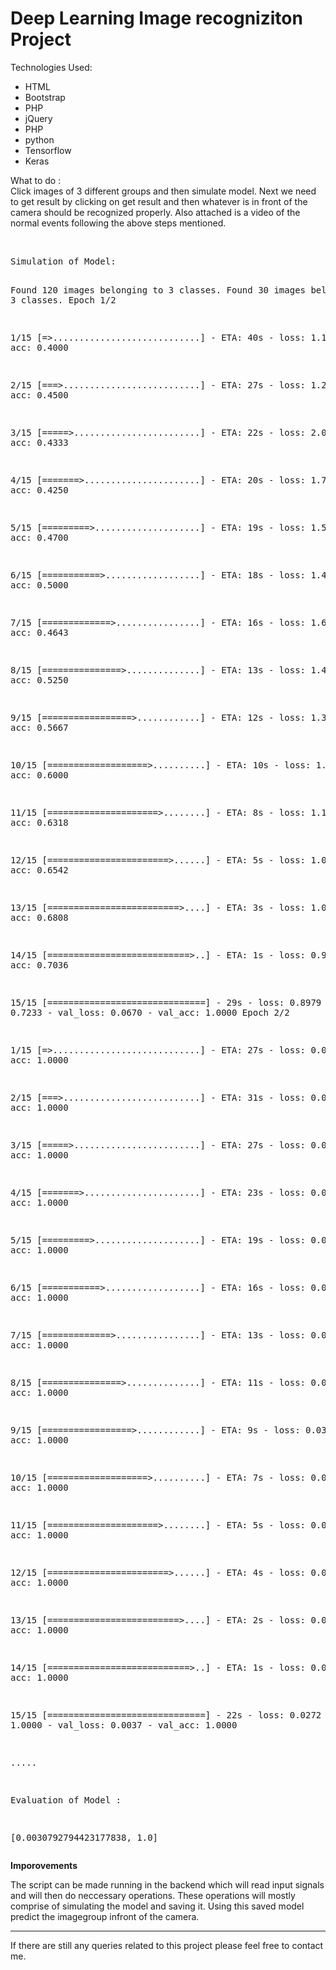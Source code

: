 <h1>Deep Learning Image recogniziton Project</h1>

Technologies Used:
<ul>
  <li>
  HTML
  </li>
  <li>
  Bootstrap
  </li>
  <li>
  PHP
  </li>
  <li>
  jQuery
  </li>
  <li>
  PHP
  </li>
  <li>
  python
  </li>
  <li>
  Tensorflow
  </li>
  <li>
  Keras
  </li>

</ul>


What to do :
<br>
Click images of 3 different groups and then simulate model. Next we need to get result by clicking on get result and then whatever is in front of the camera should be recognized properly.
Also attached is a video of the normal events following the above steps mentioned.

<br>
<pre>
Simulation of Model: 

Found 120 images belonging to 3 classes.
Found 30 images belonging to 3 classes.
Epoch 1/2

 1/15 [=>............................] - ETA: 40s - loss: 1.1104 - acc: 0.4000

 2/15 [===>..........................] - ETA: 27s - loss: 1.2210 - acc: 0.4500

 3/15 [=====>........................] - ETA: 22s - loss: 2.0328 - acc: 0.4333

 4/15 [=======>......................] - ETA: 20s - loss: 1.7875 - acc: 0.4250

 5/15 [=========>....................] - ETA: 19s - loss: 1.5597 - acc: 0.4700

 6/15 [===========>..................] - ETA: 18s - loss: 1.4218 - acc: 0.5000

 7/15 [=============>................] - ETA: 16s - loss: 1.6278 - acc: 0.4643

 8/15 [===============>..............] - ETA: 13s - loss: 1.4966 - acc: 0.5250

 9/15 [=================>............] - ETA: 12s - loss: 1.3725 - acc: 0.5667

10/15 [===================>..........] - ETA: 10s - loss: 1.2600 - acc: 0.6000

11/15 [=====================>........] - ETA: 8s - loss: 1.1678 - acc: 0.6318 

12/15 [=======================>......] - ETA: 5s - loss: 1.0867 - acc: 0.6542

13/15 [=========================>....] - ETA: 3s - loss: 1.0215 - acc: 0.6808

14/15 [===========================>..] - ETA: 1s - loss: 0.9566 - acc: 0.7036

15/15 [==============================] - 29s - loss: 0.8979 - acc: 0.7233 - val_loss: 0.0670 - val_acc: 1.0000
Epoch 2/2

 1/15 [=>............................] - ETA: 27s - loss: 0.0890 - acc: 1.0000

 2/15 [===>..........................] - ETA: 31s - loss: 0.0737 - acc: 1.0000

 3/15 [=====>........................] - ETA: 27s - loss: 0.0617 - acc: 1.0000

 4/15 [=======>......................] - ETA: 23s - loss: 0.0550 - acc: 1.0000

 5/15 [=========>....................] - ETA: 19s - loss: 0.0503 - acc: 1.0000

 6/15 [===========>..................] - ETA: 16s - loss: 0.0474 - acc: 1.0000

 7/15 [=============>................] - ETA: 13s - loss: 0.0441 - acc: 1.0000

 8/15 [===============>..............] - ETA: 11s - loss: 0.0401 - acc: 1.0000

 9/15 [=================>............] - ETA: 9s - loss: 0.0370 - acc: 1.0000 

10/15 [===================>..........] - ETA: 7s - loss: 0.0366 - acc: 1.0000

11/15 [=====================>........] - ETA: 5s - loss: 0.0353 - acc: 1.0000

12/15 [=======================>......] - ETA: 4s - loss: 0.0326 - acc: 1.0000

13/15 [=========================>....] - ETA: 2s - loss: 0.0303 - acc: 1.0000

14/15 [===========================>..] - ETA: 1s - loss: 0.0288 - acc: 1.0000

15/15 [==============================] - 22s - loss: 0.0272 - acc: 1.0000 - val_loss: 0.0037 - val_acc: 1.0000

.....

Evaluation of Model :

[0.0030792794423177838, 1.0]
</pre>

<b>Imporovements</b>

<p>
The script can be made running in the backend which will read input signals and will then do neccessary operations. These operations will mostly comprise of simulating the model and saving it. Using this saved model predict the imagegroup infront of the camera.
</p>

<hr>
If there are still any queries related to this project please feel free to contact me.
